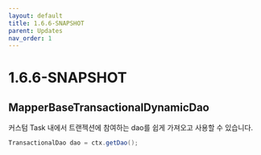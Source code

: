 ```yaml
---
layout: default
title: 1.6.6-SNAPSHOT
parent: Updates
nav_order: 1
---
```


# 1.6.6-SNAPSHOT

## MapperBaseTransactionalDynamicDao

커스텀 Task 내에서 트랜젝션에 참여하는 dao를 쉽게 가져오고 사용할 수 있습니다.

```java
TransactionalDao dao = ctx.getDao();
```
